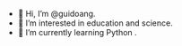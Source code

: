 - 👋 Hi, I’m @guidoang.
- 👀 I’m interested in education and science.
- 🌱 I’m currently learning Python .

<!---
guidoang/guidoang is a ✨ special ✨ repository because its `README.md` (this file) appears on your GitHub profile.
You can click the Preview link to take a look at your changes.
--->
